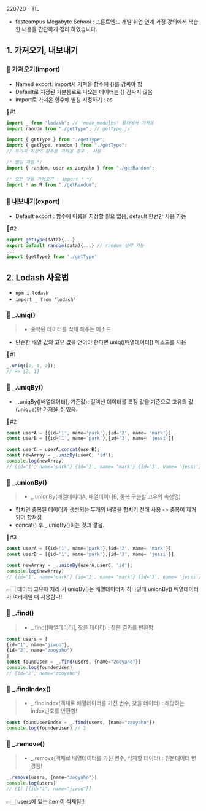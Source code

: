 220720 - TIL

- fastcampus Megabyte School : 프론트엔드 개발 취업 연계 과정 강의에서 복습한 내용을 간단하게 정리 하였습니다.

## 1. 가져오기, 내보내기

### 🔵 가져오기(import)

>

- Named export: import시 가져올 함수에 {}를 감싸야 함
- Default로 지정된 기본통로로 나오는 데이터는 {} 감싸지 않음
- import로 가져온 함수에 별칭 지정하기 : as

👾#1

```js
import _ from "lodash"; // 'node_modules' 폴더에서 가져옴
import random from "./getType"; // getType.js

import { getType } from "./getType";
import { getType, random } from "./getType";
// 두가지 이상의 함수를 가져올 경우 , 사용

/* 별칭 지정 */
import { random, user as zooyaho } from "./gerRandom";

/* 모든 것을 가져오기 : import * */
import * as R from "./getRandom";
```

### 🔵 내보내기(export)

>

- Default export : 함수에 이름을 지정할 필요 없음, default 한번만 사용 가능

👾#2

```js
export getType(data){...}
export default random(data){...} // random 생략 가능
...
import {getType} from './getType'

```

## 2. Lodash 사용법

- `npm i lodash`
- `import _ from 'lodash'`

### 🔵 \_.uniq()

> - 중복된 데이터를 삭제 해주는 메소드

- 단순한 배열 값의 고유 값을 얻어야 한다면 uniq([배열데이터]) 메소드를 사용

👾#1

```js
_.uniq([2, 1, 2]);
// => [2, 1]
```

### 🔵 \_.uniqBy()

>

- \_.uniqBy([배열데이터], 기준값): 컬렉션 데이터를 특정 값을 기준으로 고유의 값(unique)만 가져올 수 있음.

👾#2

```js
const userA = [{id='1', name='park'},{id='2', name= 'mark'}]
const userB = [{id='1', name='park'},{id='3', name= 'jessi'}]

const userC = userA.concat(userB);
const newArray = _.uniqBy(userC, 'id');
console.log(newArray)
// {id='1', name='park'} {id='2', name= 'mark'} {id='3', name= 'jessi'}
```

### 🔵 \_.unionBy()

> - \_.unionBy(배열데이터A, 배열데이터B, 중복 구분할 고유의 속성명)

- 합치면 중복된 데이터가 생성되는 두개의 배열을 합치기 전에 사용 -> 중복이 제거되어 합쳐짐
- concat() 후 \_.uniqBy()하는 것과 같음.

👾#3

```js
const userA = [{id='1', name='park'},{id='2', name= 'mark'}]
const userB = [{id='1', name='park'},{id='3', name= 'jessi'}]

const newArray = _.unionBy(userA,userC, 'id');
console.log(newArray)
// {id='1', name='park'} {id='2', name= 'mark'} {id='3', name= 'jessi'}
```

👉🏻 데이터 고유화 처리 시 uniqBy()는 배열데이터가 하나일때 unionBy() 배열데이터가 여러개일 때 사용함~!!

### 🔵 \_.find()

> - \_.find([배열데이터], 찾을 데이터)
>   : 찾은 결과를 반환함!

```js
const users = [
{id="1", name="jiwoo"},
{id="2", name="zooyaho"}
]
const foundUser = _.find(users, {name="zooyaho"})
console.log(founderUser)
// {id="2", name="zooyaho"}

```

### 🔵 \_.findIndex()

> - \_.findIndex(객체로 배열데이터를 가진 변수, 찾을 데이터)
>   : 해당하는 index번호를 반환함!

```js
const foundUserIndex = _.find(users, {name="zooyaho"})
console.log(founderUser) // 1
```

### 🔵 \_.remove()

> - \_.remove(객체로 배열데이터를 가진 변수, 삭제할 데이터)
>   : 원본데이터 변경됨!

```js
_.remove(users, {name="zooyaho"})
console.log(users)
// (1) [{id="1", name="jiwoo"}]
```

👉🏻 users에 있는 item이 삭제됨!!
